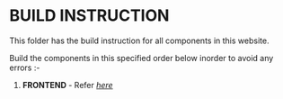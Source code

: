# BUILD INSTRUCTION
This folder has the build instruction for all components in this website.

Build the components in this specified order below inorder to avoid any errors :-

1. **FRONTEND** - Refer [_here_](frontend)

